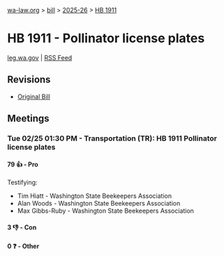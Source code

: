 [wa-law.org](/) > [bill](/bill/) > [2025-26](/bill/2025-26/) > [HB 1911](/bill/2025-26/hb/1911/)

# HB 1911 - Pollinator license plates
[leg.wa.gov](https://app.leg.wa.gov/billsummary?BillNumber=1911&Year=2025&Initiative=false) | [RSS Feed](./rss.xml)

## Revisions
* [Original Bill](1/)

## Meetings
### Tue 02/25 01:30 PM - Transportation (TR): HB 1911 Pollinator license plates
#### 79 👍 - Pro
Testifying:
* Tim Hiatt - Washington State Beekeepers Association
* Alan Woods - Washington State Beekeepers Association
* Max Gibbs-Ruby - Washington State Beekeepers Association

#### 3 👎 - Con

#### 0 ❓ - Other
